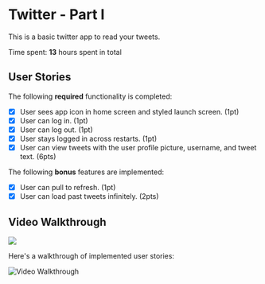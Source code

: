 # Twitter - Part I

This is a basic twitter app to read your tweets.

Time spent: **13** hours spent in total

## User Stories

The following **required** functionality is completed:

- [x] User sees app icon in home screen and styled launch screen. (1pt)
- [x] User can log in. (1pt)
- [x] User can log out. (1pt)
- [x] User stays logged in across restarts. (1pt)
- [x] User can view tweets with the user profile picture, username, and tweet text. (6pts)

The following **bonus** features are implemented:

- [x] User can pull to refresh. (1pt)
- [x] User can load past tweets infinitely. (2pts)

## Video Walkthrough

![](https://i.imgur.com/SHFbD63.gif)


Here's a walkthrough of implemented user stories:

<img src='https://i.imgur.com/SHFbD63.gif' title='Video Walkthrough' width='' alt='Video Walkthrough' />

